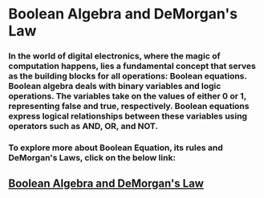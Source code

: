 # Boolean Algebra and DeMorgan's Law 
### In the world of digital electronics, where the magic of computation happens, lies a fundamental concept that serves as the building blocks for all operations: Boolean equations. Boolean algebra deals with binary variables and logic operations. The variables take on the values of either 0 or 1, representing false and true, respectively. Boolean equations express logical relationships between these variables using operators such as AND, OR, and NOT. 
### To explore more about Boolean Equation, its rules and DeMorgan's Laws, click on the below link: 
## [Boolean Algebra and DeMorgan's Law](https://iamradhakulkarni.blogspot.com/2024/02/mastering-language-of-digital.html)
